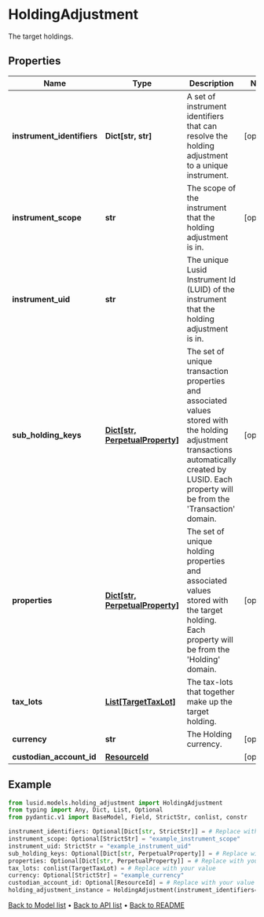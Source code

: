 # HoldingAdjustment

The target holdings.
## Properties
Name | Type | Description | Notes
------------ | ------------- | ------------- | -------------
**instrument_identifiers** | **Dict[str, str]** | A set of instrument identifiers that can resolve the holding adjustment to a unique instrument. | [optional] 
**instrument_scope** | **str** | The scope of the instrument that the holding adjustment is in. | [optional] 
**instrument_uid** | **str** | The unique Lusid Instrument Id (LUID) of the instrument that the holding adjustment is in. | 
**sub_holding_keys** | [**Dict[str, PerpetualProperty]**](PerpetualProperty.md) | The set of unique transaction properties and associated values stored with the holding adjustment transactions automatically created by LUSID. Each property will be from the &#39;Transaction&#39; domain. | [optional] 
**properties** | [**Dict[str, PerpetualProperty]**](PerpetualProperty.md) | The set of unique holding properties and associated values stored with the target holding. Each property will be from the &#39;Holding&#39; domain. | [optional] 
**tax_lots** | [**List[TargetTaxLot]**](TargetTaxLot.md) | The tax-lots that together make up the target holding. | 
**currency** | **str** | The Holding currency. | [optional] 
**custodian_account_id** | [**ResourceId**](ResourceId.md) |  | [optional] 
## Example

```python
from lusid.models.holding_adjustment import HoldingAdjustment
from typing import Any, Dict, List, Optional
from pydantic.v1 import BaseModel, Field, StrictStr, conlist, constr

instrument_identifiers: Optional[Dict[str, StrictStr]] = # Replace with your value
instrument_scope: Optional[StrictStr] = "example_instrument_scope"
instrument_uid: StrictStr = "example_instrument_uid"
sub_holding_keys: Optional[Dict[str, PerpetualProperty]] = # Replace with your value
properties: Optional[Dict[str, PerpetualProperty]] = # Replace with your value
tax_lots: conlist(TargetTaxLot) = # Replace with your value
currency: Optional[StrictStr] = "example_currency"
custodian_account_id: Optional[ResourceId] = # Replace with your value
holding_adjustment_instance = HoldingAdjustment(instrument_identifiers=instrument_identifiers, instrument_scope=instrument_scope, instrument_uid=instrument_uid, sub_holding_keys=sub_holding_keys, properties=properties, tax_lots=tax_lots, currency=currency, custodian_account_id=custodian_account_id)

```

[Back to Model list](../README.md#documentation-for-models) &#8226; [Back to API list](../README.md#documentation-for-api-endpoints) &#8226; [Back to README](../README.md)

